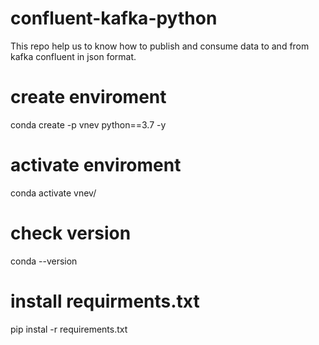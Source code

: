 # confluent-kafka-python


This repo help us to know how to publish and consume data to and from kafka confluent in json format.

# create enviroment
conda create -p vnev python==3.7 -y

# activate enviroment
conda activate vnev/

# check version
conda --version

# install requirments.txt
pip instal -r requirements.txt